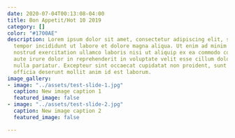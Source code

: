 ```yaml
---
date: 2020-07-04T00:13:08-04:00
title: Bon Appetit/Hot 10 2019
category: []
color: "#1700AE"
description: Lorem ipsum dolor sit amet, consectetur adipiscing elit, sed do eiusmod
  tempor incididunt ut labore et dolore magna aliqua. Ut enim ad minim veniam, quis
  nostrud exercitation ullamco laboris nisi ut aliquip ex ea commodo consequat. Duis
  aute irure dolor in reprehenderit in voluptate velit esse cillum dolore eu fugiat
  nulla pariatur. Excepteur sint occaecat cupidatat non proident, sunt in culpa qui
  officia deserunt mollit anim id est laborum.
image_gallery:
- image: "../assets/test-slide-1.jpg"
  caption: New image caption 1
  featured_image: false
- image: "../assets/test-slide-2.jpg"
  caption: New image caption 2
  featured_image: false

---
```

